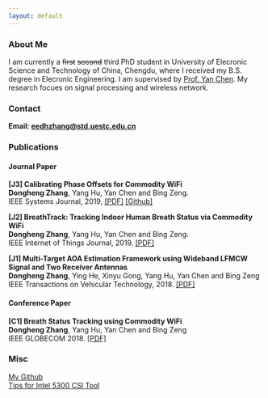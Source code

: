 ```yaml
---
layout: default
---
```


    

### About Me
I am currently a <s>first</s> <s>second</s> third PhD student in University of Elecronic Science and Technology of China, Chengdu, where I received my B.S. degree
in Elecronic Engineering. I am supervised by [Prof. Yan Chen](https://scholar.google.com.hk/citations?user=MVOCn1AAAAAJ&hl=en). My research focues on signal processing and wireless network. <br />

### Contact
**Email: eedhzhang@std.uestc.edu.cn** <br />

### Publications
#### Journal Paper

**[J3] Calibrating Phase Offsets for Commodity WiFi** <br />
**Dongheng Zhang**, Yang Hu, Yan Chen and Bing Zeng. <br />
IEEE Systems Journal, 2019, [[PDF]](./pub/CalWiFi-SJ.pdf) [[Github]](https://github.com/zhangdh24/Calibrating-Phase-Offsets-for-Commodity-WiFi)

**[J2] BreathTrack: Tracking Indoor Human Breath Status via Commodity WiFi** <br />
**Dongheng Zhang**, Yang Hu, Yan Chen and Bing Zeng. <br />
IEEE Internet of Things Journal, 2019. [[PDF]](./pub/BreathTrack_IOT.pdf)

**[J1] Multi-Target AOA Estimation Framework using Wideband LFMCW Signal and Two Receiver Antennas** <br />
**Dongheng Zhang**, Ying He, Xinyu Gong, Yang Hu, Yan Chen and Bing Zeng <br />
IEEE Transactions on Vehicular Technology, 2018. [[PDF]](./pub/LFMAOA.pdf)

#### Conference Paper
**[C1] Breath Status Tracking using Commodity WiFi**<br />
**Dongheng Zhang**, Yang Hu, Yan Chen and Bing Zeng <br />
IEEE GLOBECOM 2018. [[PDF]](./pub/BreathTrack_GC.pdf)

### Misc
[My Github](https://github.com/zhangdh24) <br />
[Tips for Intel 5300 CSI Tool](./post/tipfor5300.html)
